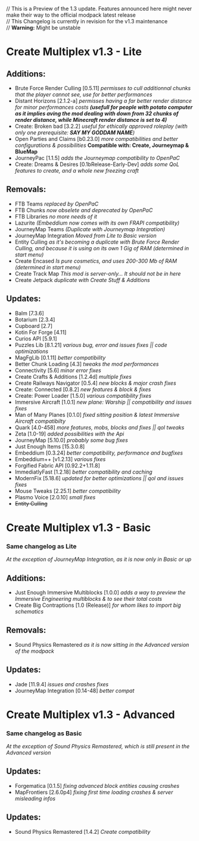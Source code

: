 // This is a Preview of the 1.3 update. Features announced here might never make their way to the official modpack latest release <br>
// This Changelog is currently in revision for the v1.3 maintenance <br>
// **Warning:** Might be unstable

# Create Multiplex v1.3 - Lite
## Additions:
- Brute Force Render Culling [0.5.11] *permisses to cull additionnal chunks that the player cannot see, use for better performances*
- Distant Horizons [2.1.2-a] *permisses having a far better render distance for minor performances costs* ***(usefull for people with potato computer as it implies aving the mod dealing with down from 32 chunks of render distance, while Minecraft render distance is set to 4)***
- Create: Broken bad [3.2.2] *useful for ethically approved roleplay (with only one prerequisite: **SAY MY GODDAM NAME**)*
- Open Parties and Claims [b0.23.0] *more compatibilities and better configurations & possibilities* **Compatible with: Create, Journeymap & BlueMap**
- JourneyPac [1.1.5] *adds the Journeymap compatibility to OpenPaC*
- Create: Dreams & Desires [0.1bRelease-Early-Dev] *adds some QoL features to create, and a whole new freezing craft*
## Removals:
- FTB Teams *replaced by OpenPaC*
- FTB Chunks *now obselete and deprecated by OpenPaC*
- FTB Libraries *no more needs of it*
- Lazurite *(Embeddium now comes with its own FRAPI compatibility)*
- JourneyMap Teams *(Duplicate with Journeymap Integration)*
- JourneyMap Integration *Moved from Lite to Basic version*
- Entity Culling *as it's becoming a duplicate with Brute Force Render Culling, and because it is using on its own 1 Gig of RAM (determined in start menu)*
- Create Encased *Is pure cosmetics, and uses 200-300 Mb of RAM (determined in start menu)*
- Create Track Map *This mod is server-only... It should not be in here*
- Create Jetpack *duplicate with Create Stuff & Additions*
## Updates:
- Balm [7.3.6]
- Botarium [2.3.4]
- Cupboard [2.7]
- Kotin For Forge [4.11]
- Curios API [5.9.1]
- Puzzles Lib [8.1.21] *various bug, error and issues fixes || code optimizations*
- MagFgLib [0.1.11] *better compatibility*
- Better Chunk Loading [4.3] *tweaks the mod performances*
- Connectivity [5.6] *minor error fixes*
- Create Crafts & Additions [1.2.4d] *multiple fixes*
- Create Railways Navigator [0.5.4] *new blocks & major crash fixes*
- Create: Connected [0.8.2] *new features & block & fixes*
- Create: Power Loader [1.5.0] *various compatibility fixes*
- Immersive Aircraft [1.0.1] *new plane: Warship || compatibility and issues fixes*
- Man of Many Planes [0.1.0] *fixed sitting position & latest Immersive Aircraft compatibilty*
- Quark [4.0-458] *more features, mobs, blocks and fixes || qol tweaks*
- Zeta [1.0-19] *added possibilities with the Api*
- JourneyMap [5.10.0] *probably some bug fixes*
- Just Enough Items [15.3.0.8]
- Embeddium [0.3.24] *better compatibility, performance and bugfixes*
- Embeddium++ [v1.2.13] *various fixes*
- Forgified Fabric API [0.92.2+1.11.8]
- ImmediatlyFast [1.2.18] *better compatibility and caching*
- ModernFix [5.18.6] *updated for better optimizations || qol and issues fixes*
- Mouse Tweaks [2.25.1] *better compatibility*
- Plasmo Voice [2.0.10] *small fixes*
- ~~Entity Culling~~

# Create Multiplex v1.3 - Basic
### Same changelog as **Lite**
*At the exception of JourneyMap Integration, as it is now only in Basic or up*
## Additions:
- Just Enough Immersive Multiblocks [1.0.0] *adds a way to preview the Immersive Engineering multiblocks & to see their total costs*
- Create Big Contraptions [1.0 (Release)] *for whom likes to import big schematics*
## Removals:
- Sound Physics Remastered *as it is now sitting in the Advanced version of the modpack*
## Updates:
- Jade [11.9.4] *issues and crashes fixes*
- JourneyMap Integration [0.14-48] *better compat*


# Create Multiplex v1.3 - Advanced
### Same changelog as **Basic**
*At the exception of Sound Physics Remastered, which is still present in the Advanced version*
## Updates:
- Forgematica [0.1.5] *fixing advanced block entities causing crashes*
- MapFrontiers [2.6.0p4] *fixing first time loading crashes & server misleading infos*
## Updates:
- Sound Physics Remastered [1.4.2] *Create compatibility*
